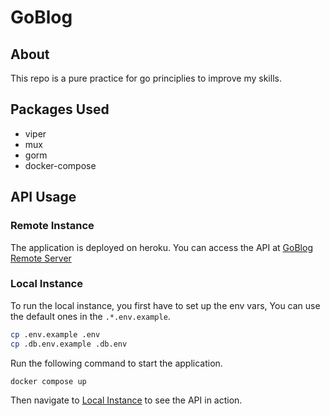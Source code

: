 # GoBlog

## About 

This repo is a pure practice for go principlies to improve my skills.

## Packages Used

- viper
- mux
- gorm
- docker-compose

## API Usage

### Remote Instance

The application is deployed on heroku. You can access the API at [GoBlog Remote Server](http://37.46.128.188/goblog/docs/index.html)

### Local Instance

To run the local instance, you first have to set up the env vars, You can use the default ones in the `.*.env.example`.

```bash
cp .env.example .env
cp .db.env.example .db.env
```

Run the following command to start the application.

```bash
docker compose up 
```

Then navigate to [Local Instance](http://localhost:9000/docs/index.html) to see the API in action.
